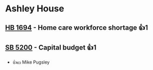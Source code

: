 # Ashley House

## [HB 1694](/bill/2023-24/hb/1694/) - Home care workforce shortage 👍1  

## [SB 5200](/bill/2023-24/sb/5200/) - Capital budget 👍1  
* 👍💵 Mike Pugsley